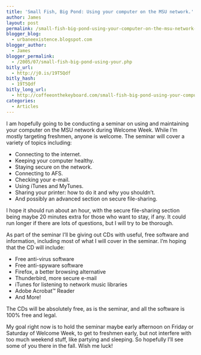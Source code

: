 ```yaml
---
title: 'Small Fish, Big Pond: Using your computer on the MSU network.'
author: James
layout: post
permalink: /small-fish-big-pond-using-your-computer-on-the-msu-network-11/
blogger_blog:
  - urbaneexistence.blogspot.com
blogger_author:
  - James
blogger_permalink:
  - /2005/07/small-fish-big-pond-using-your.php
bitly_url:
  - http://j0.is/19T5Qdf
bitly_hash:
  - 19T5Qdf
bitly_long_url:
  - http://coffeeonthekeyboard.com/small-fish-big-pond-using-your-computer-on-the-msu-network-11/
categories:
  - Articles
---
```

I am hopefully going to be conducting a seminar on using and maintaining your computer on the MSU network during Welcome Week. While I&#8217;m mostly targeting freshmen, anyone is welcome. The seminar will cover a variety of topics including:

  * Connecting to the internet.
  * Keeping your computer healthy.
  * Staying secure on the network.
  * Connecting to AFS.
  * Checking your e-mail.
  * Using iTunes and MyTunes.
  * Sharing your printer: how to do it and why you shouldn&#8217;t.
  * And possibly an advanced section on secure file-sharing.

I hope it should run about an hour, with the secure file-sharing section being maybe 20 minutes extra for those who want to stay, if any. It could run longer if there are lots of questions, but I will try to be thorough.

As part of the seminar I&#8217;ll be giving out CDs with useful, free software and information, including most of what I will cover in the seminar. I&#8217;m hoping that the CD will include:

  * Free anti-virus software
  * Free anti-spyware software
  * Firefox, a better browsing alternative
  * Thunderbird, more secure e-mail
  * iTunes for listening to network music libraries
  * Adobe Acrobat™ Reader
  * And More!

The CDs will be absolutely free, as is the seminar, and all the software is 100% free and legal.

My goal right now is to hold the seminar maybe early afternoon on Friday or Saturday of Welcome Week, to get to freshmen early, but not interfere with too much weekend stuff, like partying and sleeping. So hopefully I&#8217;ll see some of you there in the fall. Wish me luck!